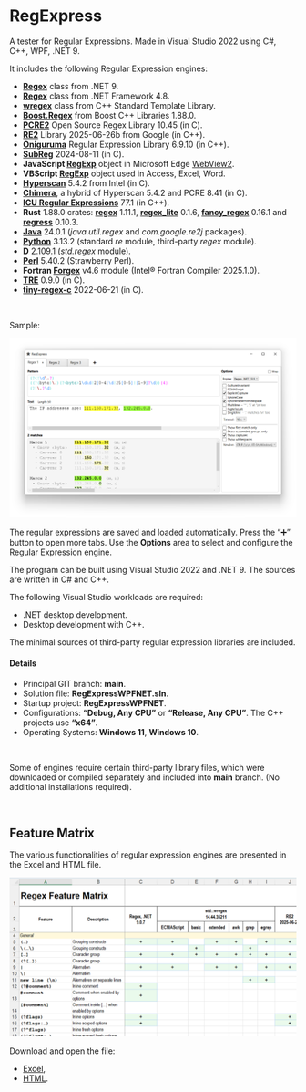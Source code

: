 ﻿# RegExpress

A tester for Regular Expressions. Made in Visual Studio 2022 using C#, C++, WPF, .NET 9.

It includes the following Regular Expression engines:

* **[Regex](https://learn.microsoft.com/en-us/dotnet/api/system.text.regularexpressions.regex?view=net-9.0)** class from .NET 9.
* **[Regex](https://learn.microsoft.com/en-us/dotnet/api/system.text.regularexpressions.regex?view=netframework-4.8)** class from .NET Framework 4.8.
* **[wregex](https://docs.microsoft.com/en-us/cpp/standard-library/regex)** class from C++ Standard Template Library.
* **[Boost.Regex](https://www.boost.org/doc/libs/1_88_0/libs/regex/doc/html/index.html)** from Boost C++ Libraries 1.88.0.
* **[PCRE2](https://pcre.org/)** Open Source Regex Library 10.45 (in C).
* **[RE2](https://github.com/google/re2)** Library 2025-06-26b from Google (in C++).
* **[Oniguruma](https://github.com/kkos/oniguruma)** Regular Expression Library 6.9.10 (in C++).
* **[SubReg](https://github.com/mattbucknall/subreg)** 2024-08-11 (in C).
* **JavaScript [RegExp](https://developer.mozilla.org/en-US/docs/Web/JavaScript/Reference/Global_Objects/RegExp)** object in Microsoft Edge [WebView2](https://docs.microsoft.com/en-us/microsoft-edge/webview2/).
* **VBScript [RegExp](https://learn.microsoft.com/en-us/previous-versions/yab2dx62(v=vs.85))** object used in Access, Excel, Word.
* **[Hyperscan](https://github.com/intel/hyperscan)** 5.4.2 from Intel (in C).
* **[Chimera](http://intel.github.io/hyperscan/dev-reference/chimera.html)**, a hybrid of Hyperscan 5.4.2 and PCRE 8.41 (in C).
* **[ICU Regular Expressions](https://icu.unicode.org/)** 77.1 (in C++).
* **Rust** 1.88.0 crates: **[regex](https://docs.rs/regex)** 1.11.1, **[regex\_lite](https://docs.rs/regex_lite)** 0.1.6, **[fancy\_regex](https://docs.rs/fancy-regex)** 0.16.1 and **[regress](https://docs.rs/regress)** 0.10.3.
* **[Java](https://docs.oracle.com/en/java/javase/24/docs/api/java.base/java/util/regex/package-summary.html)** 24.0.1 (*java.util.regex* and *com.google.re2j* packages).
* **[Python](https://www.python.org/)** 3.13.2 (standard *re* module, third-party *regex* module).
* **[D](https://dlang.org/phobos/std_regex.html)** 2.109.1 (*std.regex* module).
* **[Perl](https://perldoc.perl.org/perlreref)** 5.40.2 (Strawberry Perl).
* **Fortran [Forgex](https://github.com/ShinobuAmasaki/forgex)** v4.6 module (Intel® Fortran Compiler 2025.1.0).
* **[TRE](https://github.com/laurikari/tre)** 0.9.0 (in C).
* **[tiny-regex-c](https://github.com/rurban/tiny-regex-c)** 2022-06-21 (in C).


<br/>

Sample:

![Screenshot of RegExpress](Screenshot1.png)

The regular expressions are saved and loaded automatically. Press the “➕” button to open more tabs. 
Use the **Options** area to select and configure the Regular Expression engine.

The program can be built using Visual Studio 2022 and .NET 9. The sources are written in C# and C++. 

The following Visual Studio workloads are required:

* .NET desktop development.
* Desktop development with C++.

The minimal sources of third-party regular expression libraries are included.

#### Details

* Principal GIT branch: **main**.
* Solution file: **RegExpressWPFNET.sln**.
* Startup project: **RegExpressWPFNET**.
* Configurations: **“Debug, Any CPU”** or **“Release, Any CPU”**. The C++ projects use **“x64”**.
* Operating Systems: **Windows 11**, **Windows 10**.

<br/>

 
Some of engines require certain third-party library files, which were downloaded or compiled separately 
and included into **main** branch. (No additional installations required).

<br/>

## Feature Matrix

The various functionalities of regular expression engines are presented in the Excel and HTML file.

![Feature Matrix](FM.png)

Download and open the file:

* [Excel](./RegExpressWPFNET/Tools/ExportFeatureMatrix/RegexFeatureMatrix.xlsx),
* [HTML](./RegExpressWPFNET/Tools/ExportFeatureMatrix/RegexFeatureMatrix.html).

<br/>
<br/>
<br/>
